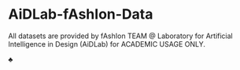 # AiDLab-fAshIon-Data
All datasets are provided by fAshIon TEAM @ Laboratory for Artificial Intelligence in Design (AiDLab) for ACADEMIC USAGE ONLY.

♣️
